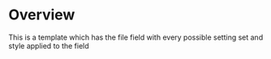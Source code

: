 
# Overview

This is a template which has the file field with every possible setting set and style applied to the field
